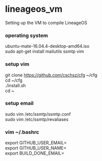 # lineageos_vm
Setting up the VM to compile LineageOS

### operating system
ubuntu-mate-16.04.4-desktop-amd64.iso  
sudo apt-get install mailutils ssmtp vim  

### setup vim
git clone https://github.com/cschsz/cfg ~/cfg  
cd ~/cfg  
./install.sh  
cd ~  

### setup email
sudo vim /etc/ssmtp/ssmtp.conf  
sudo vim /etc/ssmtp/revaliases  

### vim ~/.bashrc
export GITHUB_USER_EMAIL=  
export GITHUB_USER_NAME=  
export BUILD_DONE_EMAIL=  
